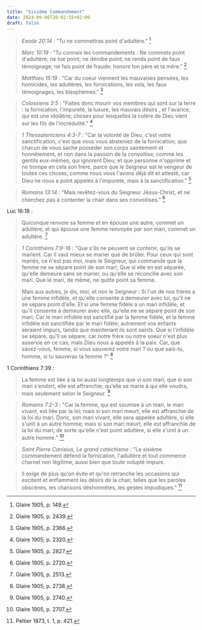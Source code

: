 ```yaml
---
title: "Sixième Commandement"
date: 2024-09-06T20:02:55+02:00
draft: false
---
```



> *Exode 20:14* : "Tu ne commettras point d'adultère." [^1]

[^1]: Glaire 1905, p. 149.

> *Marc 10:19* :  "Tu connais les commandements : Ne commets point d'adultère; ne tue point; ne dérobe point; ne rends point de faux témoignage; ne fais point de fraude; honore ton père et ta mère." [^2]

[^2]: Glaire 1905, p. 2439.

> *Matthieu 15:19* : "Car du coeur viennent les mauvaises pensées, les homicides, les adultères, les fornications, les vols, les faux témoignages, les blasphèmes." [^3]

[^3]: Glaire 1905, p. 2366.

> *Colossiens 3:5* : "Faites donc mourir vos membres qui sont sur la terre : la fornication, l'impureté, la luxure, les mauvais désirs , et l'avarice, qui est une idolâtrie; choses pour lesquelles la colère de Dieu vient sur les fils de l'incrédulité." [^4]

[^4]: Glaire 1905, p. 2320.

> *1 Thessaloniciens 4:3-7* : "Car la volonté de Dieu, c'est votre sanctification, c'est que vous vous absteniez de la fornication; que chacun de vous sache posséder son corps saintement et honnêtement, et non dans la passion de la convoitise, comme les gentils eux-mêmes, qui ignorent Dieu; et que personne n'opprime et ne trompe en cela son frère, parce que le Seigneur est le vengeur de toutes ces choses, comme nous vous l'avons déjà dit et attesté, car Dieu ne nous a point appelés à l'impureté, mais à la sanctification." [^5]

[^5]: Glaire 1905, p. 2827.

> *Romains 13:14* :  "Mais revêtez-vous du Seigneur Jésus-Christ, et ne cherchez pas à contenter la chair dans ses convoitises." [^6]

[^6]: Glaire 1905, p. 2720.

Luc 16:18 :

> Quiconque renvoie sa femme et en épouse une autre, commet un adultère; et qui épouse une femme renvoyée par son mari, commet un adultère. [^7]

[^7]: Glaire 1905, p. 2513.

> *1 Corinthiens 7:9-16* : "Que s'ils ne peuvent se contenir, qu'ils se marient. Car il vaut mieux se marier que de brûler. Pour ceux qui sont mariés, ce n'est pas moi, mais le Seigneur, qui commande que la femme ne se sépare point de son mari; Que si elle en est séparée, qu'elle demeure sans se marier, ou qu'elle se réconcilie avec son mari. Que le mari, de même, ne quitte point sa femme. 

> Mais aux autres, je dis, moi, et non le Seigneur : Si l'un de nos frères a une femme infidèle, et qu'elle consente à demeurer avec lui, qu'il ne se sépare point d'elle. Et si une femme fidèle a un mari infidèle, et qu'il consente à demeurer avec elle, qu'elle ne se sépare point de son mari; Car le mari infidèle est sanctifié par la femme fidèle, et la femme infidèle est sanctifiée par le mari fidèle; autrement vos enfants seraient impurs, tandis que maintenant ils sont saints. Que si l'infidèle se sépare, qu'il se sépare; car notre frère ou notre soeur n'est plus asservie en ce cas; mais Dieu nous a appelés à la paix. Car, que savez-vous, femme, si vous sauverez votre mari ? ou que sais-tu, homme, si tu sauveras ta femme ?" [^8]

[^8]: Glaire 1905, p. 2738.

1 Corinthiens 7:39 :

> La femme est liée à la loi aussi longtemps que vi son mari; que si son mari s'endort, elle est affranchie; qu'elle se marie à qui elle voudra, mais seulement selon le Seigneur. [^9]

[^9]: Glaire 1905, p. 2740.

> *Romains 7:2-3* : "Car la femme, qui est soumise à un mari, le mari vivant, est liée par la loi; mais si son mari meurt, elle est affranchie de la loi du mari. Donc, son mari vivant, elle sera appelée adultère, si elle s'unit à un autre homme; mais si son mari meurt, elle est affranchie de la loi du mari, de sorte qu'elle n'est point adultère, si elle s'unit à un autre homme." [^10]

[^10]: Glaire 1905, p. 2707.

> *Saint Pierre Canisius, Le grand catéchisme* : "Le sixième commandement défend la fornication, l'adultère et tout commerce charnel non légitime, aussi bien que toute volupté impure.

> Il exige de plus qu'on évite et qu'on retranche les occasions qui excitent et enflamment les désirs de la chair, telles que les paroles obscènes, les chansons déshonnêtes, les gestes impudiques." [^11]

[^11]: Peltier 1873, t. 1, p. 421.

